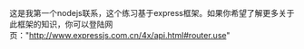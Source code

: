 这是我第一个nodejs联系，这个练习基于express框架。如果你希望了解更多关于此框架的知识，你可以登陆网页："http://www.expressjs.com.cn/4x/api.html#router.use"




